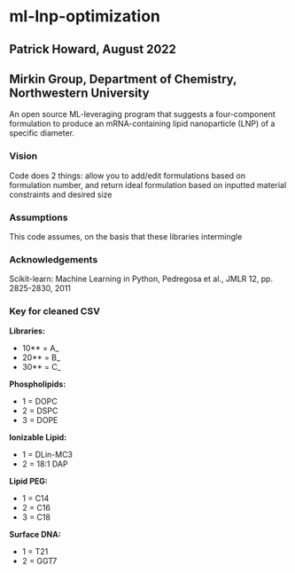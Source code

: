 # ml-lnp-optimization
## Patrick Howard, August 2022
## Mirkin Group, Department of Chemistry, Northwestern University

An open source ML-leveraging program that suggests a four-component formulation to produce an mRNA-containing lipid nanoparticle (LNP) of a specific diameter.

### Vision
Code does 2 things: allow you to add/edit formulations based on formulation number, and return ideal formulation based on inputted material constraints and desired size

### Assumptions
This code assumes, on the basis that these libraries intermingle 

### Acknowledgements
Scikit-learn: Machine Learning in Python, Pedregosa et al., JMLR 12, pp. 2825-2830, 2011

### Key for cleaned CSV

**Libraries:**
- 10** = A_ 
- 20** = B_
- 30** = C_

**Phospholipids:**
- 1 = DOPC
- 2 = DSPC
- 3 = DOPE

**Ionizable Lipid:**
- 1 = DLin-MC3
- 2 = 18:1 DAP

**Lipid PEG:**
- 1 = C14
- 2 = C16
- 3 = C18

**Surface DNA:**
- 1 = T21
- 2 = GGT7